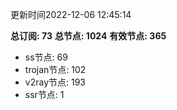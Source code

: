 更新时间2022-12-06 12:45:14

**总订阅: 73**
**总节点: 1024**
**有效节点: 365**
- ss节点: 69
- trojan节点: 102
- v2ray节点: 193
- ssr节点: 1
